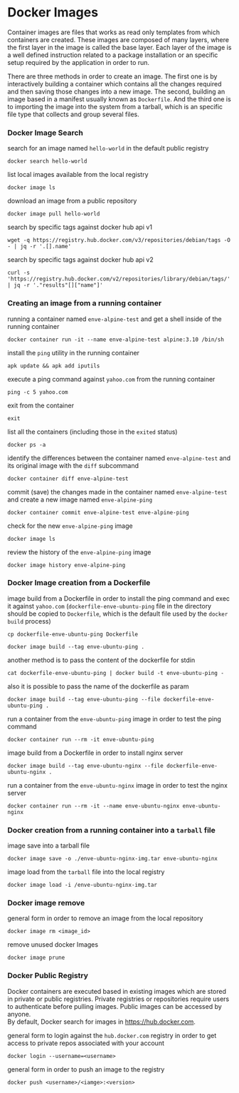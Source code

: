 # Docker Images
Container images are files that works as read only templates from which containers are created. These images are composed of many layers, where the first layer in the image is called the base layer. Each layer of the image is a well defined instruction related to a package installation or an specific setup required by the application in order to run.

There are three methods in order to create an image. The first one is by interactively building a container which contains all the changes required and then saving those changes into a new image. The second, building an image based in a manifest usually known as `Dockerfile`. And the third one is to importing the image into the system from a tarball, which is an specific file type that collects and group several files.


### Docker Image Search
search for an image named `hello-world` in the default public registry

    docker search hello-world

list local images available from the local registry

    docker image ls

download an image from a public repository

    docker image pull hello-world

search by specific tags against docker hub api v1

    wget -q https://registry.hub.docker.com/v3/repositories/debian/tags -O - | jq -r '.[].name'

search by specific tags against docker hub api v2

    curl -s 'https://registry.hub.docker.com/v2/repositories/library/debian/tags/' | jq -r '."results"[]["name"]'

### Creating an image from a running container
running a container named `enve-alpine-test` and get a shell inside of the running container

    docker container run -it --name enve-alpine-test alpine:3.10 /bin/sh

install the `ping` utility in the running container

    apk update && apk add iputils


execute a ping command against `yahoo.com` from the running container

    ping -c 5 yahoo.com


exit from the container

    exit


list all the containers (including those in the `exited` status)

    docker ps -a


identify the differences between the container named `enve-alpine-test` and its original image with the `diff` subcommand  

    docker container diff enve-alpine-test


commit (save) the changes made in the container named `enve-alpine-test` and create a new image named `enve-alpine-ping`

    docker container commit enve-alpine-test enve-alpine-ping

check for the new `enve-alpine-ping` image

    docker image ls

review the history of the `enve-alpine-ping` image

    docker image history enve-alpine-ping


### Docker Image creation from a Dockerfile
image build from a Dockerfile in order to install the ping command and exec it against `yahoo.com` (`dockerfile-enve-ubuntu-ping` file in the directory should be copied to `Dockerfile`, which is the default file used by the `docker build` process)

    cp dockerfile-enve-ubuntu-ping Dockerfile

    docker image build --tag enve-ubuntu-ping .


another method is to pass the content of the dockerfile for stdin

    cat dockerfile-enve-ubuntu-ping | docker build -t enve-ubuntu-ping -


also it is possible to pass the name of the dockerfile as param

    docker image build --tag enve-ubuntu-ping --file dockerfile-enve-ubuntu-ping .

run a container from the `enve-ubuntu-ping` image in order to test the ping command

    docker container run --rm -it enve-ubuntu-ping


image build from a Dockerfile in order to install nginx server

    docker image build --tag enve-ubuntu-nginx --file dockerfile-enve-ubuntu-nginx .


run a container from the `enve-ubuntu-nginx` image in order to test the nginx server

    docker container run --rm -it --name enve-ubuntu-nginx enve-ubuntu-nginx

### Docker creation from a running container into a `tarball` file
image save into a tarball file

    docker image save -o ./enve-ubuntu-nginx-img.tar enve-ubuntu-nginx

image load from the `tarball` file into the local registry

    docker image load -i /enve-ubuntu-nginx-img.tar

### Docker image remove
general form in order to remove an image from the local repository

    docker image rm <image_id>

remove unused docker Images

    docker image prune

### Docker Public Registry
Docker containers are executed based in existing images which are stored in private or public registries. Private registries or repositories require users to authenticate before pulling images. Public images can be accessed by anyone. </br>
By default, Docker search for images in https://hub.docker.com. </br>

general form to login against the `hub.docker.com` registry in order to get access to private repos associated with your account

    docker login --username=<username>

general form in order to push an image to the registry

    docker push <username>/<iamge>:<version>
